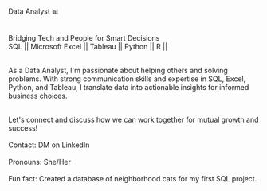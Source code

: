 
Data Analyst 📊 

<br>Bridging Tech and People for Smart Decisions 
<br> SQL || Microsoft Excel || Tableau || Python || R || 

<br>As a Data Analyst, I'm passionate about helping others and solving problems. With strong communication skills and expertise in SQL, Excel, Python, and Tableau, I translate data into actionable insights for informed business choices.</br>

<br>Let's connect and discuss how we can work together for mutual growth and success!</br>
<br>Contact: DM on LinkedIn</br>
<br>Pronouns: She/Her</br>
<br>Fun fact: Created a database of neighborhood cats for my first SQL project.</br>

<!---
ZydruneKelpsaite/ZydruneKelpsaite is a ✨ special ✨ repository because its `README.md` (this file) appears on your GitHub profile.
You can click the Preview link to take a look at your changes.
--->
